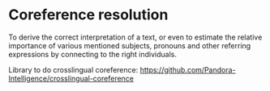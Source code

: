 # Coreference resolution
To derive the correct interpretation of a text, or even to estimate the relative importance of various mentioned subjects, pronouns and other referring expressions by connecting to the right individuals.

Library to do crosslingual coreference:	
https://github.com/Pandora-Intelligence/crosslingual-coreference